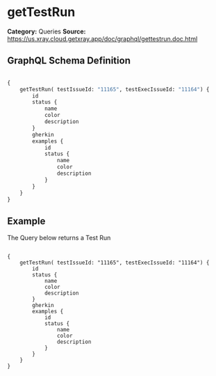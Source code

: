 # getTestRun

**Category:** Queries
**Source:** https://us.xray.cloud.getxray.app/doc/graphql/gettestrun.doc.html

## GraphQL Schema Definition

```graphql

{
    getTestRun( testIssueId: "11165", testExecIssueId: "11164") {
        id
        status {
            name
            color
            description
        }
        gherkin
        examples {
            id
            status {
                name
                color
                description
            }
        }
    }
}

```

## Example

The Query below returns a Test Run

```

{
    getTestRun( testIssueId: "11165", testExecIssueId: "11164") {
        id
        status {
            name
            color
            description
        }
        gherkin
        examples {
            id
            status {
                name
                color
                description
            }
        }
    }
}

```